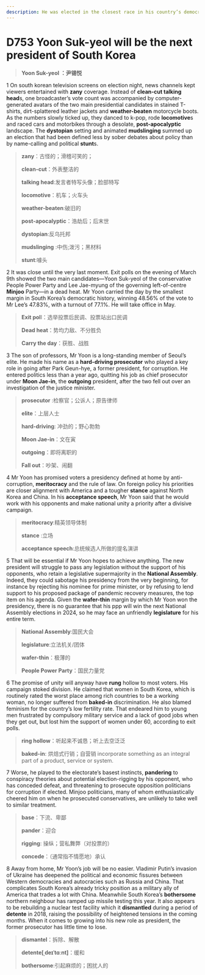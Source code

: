 ```yaml
---
description: He was elected in the closest race in his country’s democratic history 
---
```


# D753 Yoon Suk-yeol will be the next president of South Korea
> **Yoon Suk-yeol ：尹锡悦**
 > 

1 On south korean television screens on election night, news channels kept viewers entertained with **zany** coverage. Instead of **clean-cut talking head**s, one broadcaster’s vote count was accompanied by computer-generated avatars of the two main presidential candidates in stained T-shirts, dirt-splattered leather jackets and **weather-beaten** motorcycle boots. As the numbers slowly ticked up, they danced to k-pop, rode **locomotive**s and raced cars and motorbikes through a desolate, **post-apocalyptic** landscape. The **dystopian** setting and animated **mudslinging** summed up an election that had been defined less by sober debates about policy than by name-calling and political **stunt**s.

> **zany**：古怪的；滑稽可笑的；
>
> **clean-cut**：外表整洁的
>
> **talking head**:发言者特写头像；脸部特写
>
> **locomotive**：机车；火车头
>
> **weather-beaten**:破旧的
>
> **post-apocalyptic**：浩劫后；后末世
>
> **dystopian**:反乌托邦
>
> **mudslinging** :中伤;泼污；黑材料
>
> **stunt**:噱头
>

2 It was close until the very last moment. Exit polls on the evening of March 9th showed the two main candidates—Yoon Suk-yeol of the conservative People Power Party and Lee Jae-myung of the governing left-of-centre **Minjoo** Party—in a dead heat. Mr Yoon carried the day by the smallest margin in South Korea’s democratic history, winning 48.56% of the vote to Mr Lee’s 47.83%, with a turnout of 77.1%. He will take office in May.

> **Exit pol**l：选举投票后民调、投票站出口民调
>
> **Dead heat**：势均力敌、不分胜负
>
> **Carry the day**：获胜、战胜
>

3 The son of professors, Mr Yoon is a long-standing member of Seoul’s elite. He made his name as a **hard-driving prosecutor** who played a key role in going after Park Geun-hye, a former president, for corruption. He entered politics less than a year ago, quitting his job as chief prosecutor under **Moon Jae-in**, the **outgoing** president, after the two fell out over an investigation of the justice minister.

> **prosecutor** :检察官；公诉人；原告律师
>
> **elite**：上层人士
>
> **hard-driving**: 冲劲的；野心勃勃
>
> **Moon Jae-in**：文在寅
>
> **outgoing**：即将离职的
>
> **Fall out**：吵架、闹翻
>

4 Mr Yoon has promised voters a presidency defined at home by anti-corruption, **meritocracy** and the rule of law. On foreign policy his priorities are closer alignment with America and a tougher **stance** against North Korea and China. In his **acceptance speech**, Mr Yoon said that he would work with his opponents and make national unity a priority after a divisive campaign.

> **meritocracy**:精英领导体制
>
> **stance** :立场
>
> **acceptance speech**:总统候选人所做的提名演讲
>

5 That will be essential if Mr Yoon hopes to achieve anything. The new president will struggle to pass any legislation without the support of his opponents, who retain a legislative supermajority in the **National Assembly**. Indeed, they could sabotage his presidency from the very beginning, for instance by rejecting his nominee for prime minister, or by refusing to lend support to his proposed package of pandemic recovery measures, the top item on his agenda. Given the **wafer-thin** margin by which Mr Yoon won the presidency, there is no guarantee that his ppp will win the next National Assembly elections in 2024, so he may face an unfriendly **legislature** for his entire term.

> **National Assembly**:国民大会
>
> **legislature**:立法机关/团体
>
> **wafer-thin**：极薄的
>
> **People Power Party**：国民力量党
>

6 The promise of unity will anyway have **rung** hollow to most voters. His campaign stoked division. He claimed that women in South Korea, which is routinely rated the worst place among rich countries to be a working woman, no longer suffered from **baked-in** discrimination. He also blamed feminism for the country’s low fertility rate. That endeared him to young men frustrated by compulsory military service and a lack of good jobs when they get out, but lost him the support of women under 60, according to exit polls.

> **ring hollow**：听起来不诚恳；听上去空泛泛
>
> **baked-in**: 烘焙式行销；自营销 incorporate something as an integral part of a product, service or system.
>

7 Worse, he played to the electorate’s basest instincts, **pandering** to conspiracy theories about potential election-rigging by his opponent, who has conceded defeat, and threatening to prosecute opposition politicians for corruption if elected. Minjoo politicians, many of whom enthusiastically cheered him on when he prosecuted conservatives, are unlikely to take well to similar treatment.

> **base**：下流、卑鄙
>
> **pander**：迎合
>
> **rigging**: 操纵；营私舞弊（对投票的）
>
> **concede**：（通常指不情愿地）承认
>

8 Away from home, Mr Yoon’s job will be no easier. Vladimir Putin’s invasion of Ukraine has deepened the political and economic fissures between Western democracies and autocracies such as Russia and China. That complicates South Korea’s already tricky position as a military ally of America that trades a lot with China. Meanwhile South Korea’s **bothersome** northern neighbour has ramped up missile testing this year. It also appears to be rebuilding a nuclear test facility which it **dismantled** during a period of **detente** in 2018, raising the possibility of heightened tensions in the coming months. When it comes to growing into his new role as president, the former prosecutor has little time to lose.

> **dismantel**：拆除、解散
>
> **detente[ˌdeɪˈtɑːnt]**：缓和
>
> **bothersome**:引起麻烦的；困扰人的
>


